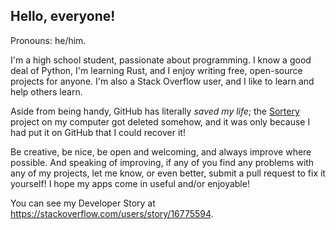 <h2>Hello, everyone!</h2>

Pronouns: he/him.

I'm a high school student, passionate about programming. I know a good deal of Python, I'm learning Rust, and I enjoy writing free, open-source projects for anyone. I'm also a Stack Overflow user, and I like to learn and help others learn.

Aside from being handy, GitHub has literally _saved my life_; the [Sortery](https://github.com/SamMatzko/Sortery/) project on my computer got deleted somehow, and it was only because I had put it on GitHub that I could recover it!

Be creative, be nice, be open and welcoming, and always improve where possible. And speaking of improving, if any of you find any problems with any of my projects, let me know, or even better, submit a pull request to fix it yourself! I hope my apps come in useful and/or enjoyable!

You can see my Developer Story at https://stackoverflow.com/users/story/16775594.
